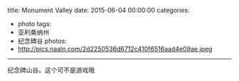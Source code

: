 title: Monument Valley
date: 2015-06-04 00:00:00
categories:
- photo
tags:
- 亚利桑纳州
- 纪念碑谷
photos:
- http://pics.naaln.com/2d2250536d6712c410f6516aad4e09ae.jpeg
---

纪念碑山谷。这个可不是游戏哦